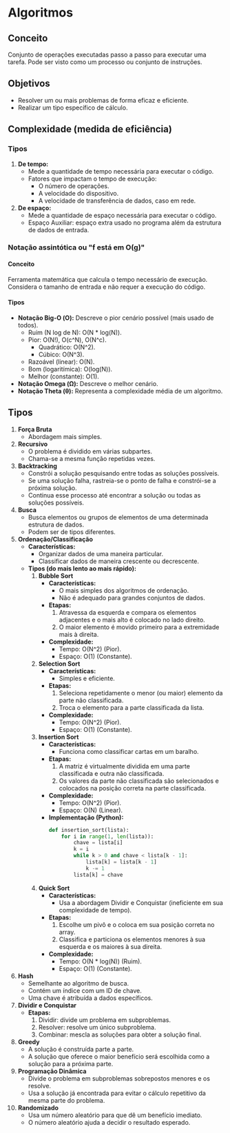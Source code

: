 # Algoritmos

## Conceito

Conjunto de operações executadas passo a passo para executar uma tarefa. Pode ser visto como um processo ou conjunto de instruções.

## Objetivos

- Resolver um ou mais problemas de forma eficaz e eficiente.
- Realizar um tipo específico de cálculo.

## Complexidade (medida de eficiência)

### Tipos

1. **De tempo:**
   - Mede a quantidade de tempo necessária para executar o código.
   - Fatores que impactam o tempo de execução:
     - O número de operações.
     - A velocidade do dispositivo.
     - A velocidade de transferência de dados, caso em rede.
2. **De espaço:**
   - Mede a quantidade de espaço necessária para executar o código.
   - Espaço Auxiliar: espaço extra usado no programa além da estrutura de dados de entrada.

### Notação assintótica ou "f está em Ο(g)"

#### Conceito

Ferramenta matemática que calcula o tempo necessário de execução. Considera o tamanho de entrada e não requer a execução do código.

#### Tipos

- **Notação Big-O (Ο):** Descreve o pior cenário possível (mais usado de todos).
  - Ruim (N log de N): O(N \* log(N)).
  - Pior: O(N!), O(c^N), O(N^c).
    - Quadrático: O(N^2).
    - Cúbico: O(N^3).
  - Razoável (linear): O(N).
  - Bom (logaritímica): O(log(N)).
  - Melhor (constante): O(1).
- **Notação Omega (Ω):** Descreve o melhor cenário.
- **Notação Theta (θ):** Representa a complexidade média de um algoritmo.

## Tipos

1. **Força Bruta**
   - Abordagem mais simples.
2. **Recursivo**
   - O problema é dividido em várias subpartes.
   - Chama-se a mesma função repetidas vezes.
3. **Backtracking**
   - Constrói a solução pesquisando entre todas as soluções possíveis.
   - Se uma solução falha, rastreia-se o ponto de falha e constrói-se a próxima solução.
   - Continua esse processo até encontrar a solução ou todas as soluções possíveis.
4. **Busca**
   - Busca elementos ou grupos de elementos de uma determinada estrutura de dados.
   - Podem ser de tipos diferentes.
5. **Ordenação/Classificação**
   - **Características:**
     - Organizar dados de uma maneira particular.
     - Classificar dados de maneira crescente ou decrescente.
   - **Tipos (do mais lento ao mais rápido):**
     1. **Bubble Sort**
        - **Características:**
          - O mais simples dos algoritmos de ordenação.
          - Não é adequado para grandes conjuntos de dados.
        - **Etapas:**
          1. Atravessa da esquerda e compara os elementos adjacentes e o mais alto é colocado no lado direito.
          2. O maior elemento é movido primeiro para a extremidade mais à direita.
        - **Complexidade:**
          - Tempo: O(N^2) (Pior).
          - Espaço: O(1) (Constante).
     2. **Selection Sort**
        - **Características:**
          - Simples e eficiente.
        - **Etapas:**
          1. Seleciona repetidamente o menor (ou maior) elemento da parte não classificada.
          2. Troca o elemento para a parte classificada da lista.
        - **Complexidade:**
          - Tempo: O(N^2) (Pior).
          - Espaço: O(1) (Constante).
     3. **Insertion Sort**
        - **Características:**
          - Funciona como classificar cartas em um baralho.
        - **Etapas:**
          1. A matriz é virtualmente dividida em uma parte classificada e outra não classificada.
          2. Os valores da parte não classificada são selecionados e colocados na posição correta na parte classificada.
        - **Complexidade:**
          - Tempo: O(N^2) (Pior).
          - Espaço: O(N) (Linear).
        - **Implementação (Python):**
          ```python
          def insertion_sort(lista):
              for i in range(1, len(lista)):
                  chave = lista[i]
                  k = i
                  while k > 0 and chave < lista[k - 1]:
                      lista[k] = lista[k - 1]
                      k -= 1
                  lista[k] = chave
          ```
     4. **Quick Sort**
        - **Características:**
          - Usa a abordagem Dividir e Conquistar (ineficiente em sua complexidade de tempo).
        - **Etapas:**
          1. Escolhe um pivô e o coloca em sua posição correta no array.
          2. Classifica e particiona os elementos menores à sua esquerda e os maiores à sua direita.
        - **Complexidade:**
          - Tempo: O(N \* log(N)) (Ruim).
          - Espaço: O(1) (Constante).
6. **Hash**
   - Semelhante ao algoritmo de busca.
   - Contém um índice com um ID de chave.
   - Uma chave é atribuída a dados específicos.
7. **Dividir e Conquistar**
   - **Etapas:**
     1. Dividir: divide um problema em subproblemas.
     2. Resolver: resolve um único subproblema.
     3. Combinar: mescla as soluções para obter a solução final.
8. **Greedy**
   - A solução é construída parte a parte.
   - A solução que oferece o maior benefício será escolhida como a solução para a próxima parte.
9. **Programação Dinâmica**
   - Divide o problema em subproblemas sobrepostos menores e os resolve.
   - Usa a solução já encontrada para evitar o cálculo repetitivo da mesma parte do problema.
10. **Randomizado**
    - Usa um número aleatório para que dê um benefício imediato.
    - O número aleatório ajuda a decidir o resultado esperado.
